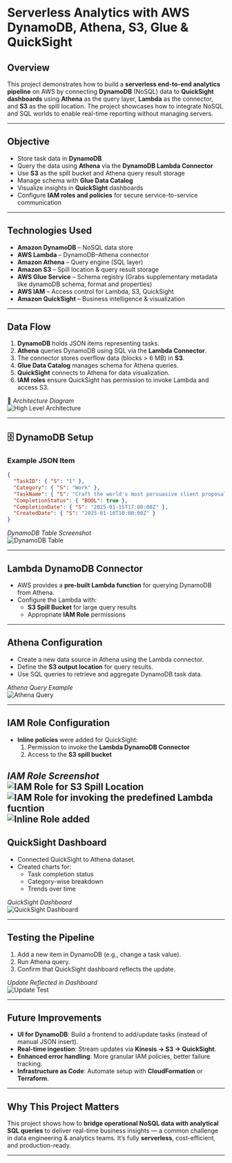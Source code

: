 # Serverless Analytics with AWS DynamoDB, Athena, S3, Glue & QuickSight  

##  Overview  

This project demonstrates how to build a **serverless end-to-end analytics pipeline** on AWS by connecting **DynamoDB** (NoSQL) data to **QuickSight dashboards** using **Athena** as the query layer, **Lambda** as the connector, and **S3** as the spill location. The project showcases how to integrate NoSQL and SQL worlds to enable real-time reporting without managing servers.  

---

##  Objective  

- Store task data in **DynamoDB**  
- Query the data using **Athena** via the **DynamoDB Lambda Connector**  
- Use **S3** as the spill bucket and Athena query result storage  
- Manage schema with **Glue Data Catalog**  
- Visualize insights in **QuickSight** dashboards  
- Configure **IAM roles and policies** for secure service-to-service communication  

---

##  Technologies Used  

- **Amazon DynamoDB** – NoSQL data store  
- **AWS Lambda** – DynamoDB–Athena connector  
- **Amazon Athena** – Query engine (SQL layer)  
- **Amazon S3** – Spill location & query result storage  
- **AWS Glue Service** – Schema registry  (Grabs supplementary metadata like dynamoDB schema, format and properties)
- **AWS IAM** – Access control for Lambda, S3, QuickSight  
- **Amazon QuickSight** – Business intelligence & visualization  

---

##  Data Flow  

1. **DynamoDB** holds JSON items representing tasks.  
2. **Athena** queries DynamoDB using SQL via the **Lambda Connector**.  
3. The connector stores overflow data (blocks > 6 MB) in **S3**.  
4. **Glue Data Catalog** manages schema for Athena queries.  
5. **QuickSight** connects to Athena for data visualization.  
6. **IAM roles** ensure QuickSight has permission to invoke Lambda and access S3.  

📸 *Architecture Diagram*  
![High Level Architecture](images/architecture.png)  

---

## 🗄️ DynamoDB Setup  

### Example JSON Item  

```json
{
  "TaskID": { "S": "1" },
  "Category": { "S": "Work" },
  "TaskName": { "S": "Craft the world's most persuasive client proposal" },
  "CompletionStatus": { "BOOL": true },
  "CompletionDate": { "S": "2025-01-15T17:00:00Z" },
  "CreatedDate": { "S": "2025-01-10T10:00:00Z" }
}
```
 *DynamoDB Table Screenshot*  
![DynamoDB Table](images/dynamodb.png)  

---

##  Lambda DynamoDB Connector  

- AWS provides a **pre-built Lambda function** for querying DynamoDB from Athena.  
- Configure the Lambda with:  
  - **S3 Spill Bucket** for large query results  
  - Appropriate **IAM Role** permissions  


---

## Athena Configuration  

- Create a new data source in Athena using the Lambda connector.  
- Define the **S3 output location** for query results.  
- Use SQL queries to retrieve and aggregate DynamoDB task data.  

*Athena Query Example*  
![Athena Query](images/athena_dynamoDB_connection.png)  

---

## IAM Role Configuration  

- **Inline policies** were added for QuickSight:  
  1. Permission to invoke the **Lambda DynamoDB Connector**  
  2. Access to the **S3 spill bucket**  

*IAM Role Screenshot*  
![IAM Role for S3 Spill Location](images/iam1.png)  
![IAM Role for invoking the predefined Lambda fucntion](images/iam2.png)  
![Inline Role added](images/iam3.png)  
---

## QuickSight Dashboard  

- Connected QuickSight to Athena dataset.  
- Created charts for:  
  - Task completion status  
  - Category-wise breakdown  
  - Trends over time  

*QuickSight Dashboard*  
![QuickSight Dashboard](images/quicksight.png)  

---

## Testing the Pipeline  

1. Add a new item in DynamoDB (e.g., change a task value).  
2. Run Athena query.  
3. Confirm that QuickSight dashboard reflects the update.  

*Update Reflected in Dashboard*  
![Update Test](images/update.png)  

---

## Future Improvements  

- **UI for DynamoDB**: Build a frontend to add/update tasks (instead of manual JSON insert).  
- **Real-time ingestion**: Stream updates via **Kinesis → S3 → QuickSight**.  
- **Enhanced error handling**: More granular IAM policies, better failure tracking.  
- **Infrastructure as Code**: Automate setup with **CloudFormation** or **Terraform**.  

---

## Why This Project Matters  

This project shows how to **bridge operational NoSQL data with analytical SQL queries** to deliver real-time business insights — a common challenge in data engineering & analytics teams. It’s fully **serverless**, cost-efficient, and production-ready.  

---
